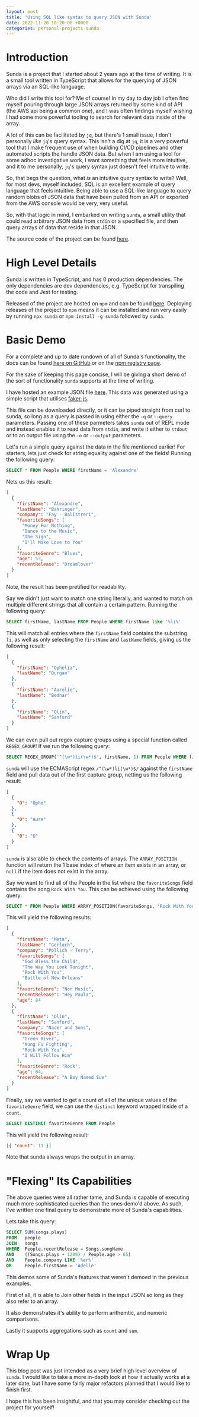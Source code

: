 ```yaml
---
layout: post
title: 'Using SQL like syntax to query JSON with Sunda'
date: 2022-11-20 18:20:00 +0000
categories: personal-projects sunda
---
```


# Introduction

Sunda is a project that I started about 2 years ago at the time of writing. It is a small tool written in TypeScript that allows for the querying of JSON arrays via an SQL-like language.

Who did I write this tool for? Me of course! In my day to day job I often find myself pouring through large JSON arrays returned by some kind of API (the AWS api being a common one), and I was often findings myself wishing I had some more powerful tooling to search for relevant data inside of the array.

A lot of this can be facilitated by `jq`, but there's 1 small issue, I don't personally _like_ `jq`'s query syntax. This isn't a dig at `jq`, it is a very powerful tool that I make frequent use of when building CI/CD pipelines and other automated scripts the handle JSON data. But when I am using a tool for some adhoc investigative work, I want something that feels more intuitive, and it to me personally, `jq`'s query syntax just doesn't feel intuitive to write.

So, that begs the question, what _is_ an intuitive query syntax to write? Well, for most devs, myself included, SQL is an excellent example of query language that feels intuitive. Being able to use a SQL-like language to query random blobs of JSON data that have been pulled from an API or exported from the AWS console would be very, very useful.

So, with that logic in mind, I embarked on writing `sunda`, a small utility that could read arbitrary JSON data from `stdin` or a specified file, and then query arrays of data that reside in that JSON.

The source code of the project can be found [here](https://github.com/GeekFiftyFive/Sunda).

# High Level Details

Sunda is written in TypeScript, and has 0 production dependencies. The only dependencies are dev dependencies, e.g. TypeScript for transpiling the code and Jest for testing.

Released of the project are hosted on `npm` and can be found [here](https://www.npmjs.com/package/sunda). Deploying releases of the project to `npm` means it can be installed and ran very easily by running `npx sunda` or `npm install -g sunda` followed by `sunda`.

# Basic Demo

For a complete and up to date rundown of all of Sunda's functionality, the docs can be found [here on GitHub](https://github.com/GeekFiftyFive/Sunda/blob/main/README.md) or on the [npm registry page](https://www.npmjs.com/package/sunda).

For the sake of keeping this page concise, I will be giving a short demo of the sort of functionality `sunda` supports at the time of writing.

I have hosted an example JSON file <a href="{{ site.url }}/assets/sunda-demo.json" target="_blank">here</a>. This data was generated using a simple script that utilises [faker-js](https://www.npmjs.com/package/@faker-js/faker).

This file can be downloaded directly, or it can be piped straight from curl to sunda, so long as a query is passed in using either the `-q` or `--query` parameters. Passing one of these parmeters takes `sunda` out of REPL mode and instead enables it to read data from `stdin`, and write it either to `stdout` or to an output file using the `-o` or `--output` parameters.

Let's run a simple query against the data in the file mentioned earlier! For starters, lets just check for string equality against one of the fields! Running the following query:

```sql
SELECT * FROM People WHERE firstName = 'Alexandre'
```

Nets us this result:

```json
[
  {
    "firstName": "Alexandre",
    "lastName": "Bahringer",
    "company": "Fay - Balistreri",
    "favoriteSongs": [
      "Money For Nothing",
      "Dance to the Music",
      "The Sign",
      "I'll Make Love to You"
    ],
    "favoriteGenre": "Blues",
    "age": 53,
    "recentRelease": "Dreamlover"
  }
]
```

Note, the result has been pretified for readability.

Say we didn't just want to match one string literally, and wanted to match on multiple different strings that all contain a certain pattern. Running the following query:

```sql
SELECT firstName, lastName FROM People WHERE firstName like '%li%'
```

This will match all entries where the `firstName` field contains the substring `li`, as well as only selecting the `firstName` and `lastName` fields, giving us the following result:

```json
[
  {
    "firstName": "Ophelia",
    "lastName": "Durgan"
  },
  {
    "firstName": "Aurelie",
    "lastName": "Bednar"
  },
  {
    "firstName": "Olin",
    "lastName": "Sanford"
  }
]
```

We can even pull out regex capture groups using a special function called `REGEX_GROUP`! If we run the following query:

```sql
SELECT REGEX_GROUP('^(\w*)li(\w*)$', firstName, 1) FROM People WHERE firstName like '%li%'
```

`sunda` will use the ECMAScript regex `/^(\w*)li(\w*)$/` against the `firstName` field and pull data out of the first capture group, netting us the following result:

```json
[
  {
    "0": "Ophe"
  },
  {
    "0": "Aure"
  },
  {
    "0": "O"
  }
]
```

`sunda` is also able to check the contents of arrays. The `ARRAY_POSITION` function will return the 1 base index of where an item exists in an array, or `null` if the item does not exist in the array.

Say we want to find all of the People in the list where the `favoriteSongs` field contains the song `Rock With You`. This can be achieved using the following query:

```sql
SELECT * FROM People WHERE ARRAY_POSITION(favoriteSongs, 'Rock With You') > 0
```

This will yield the following results:

```json
[
  {
    "firstName": "Meta",
    "lastName": "Gerlach",
    "company": "Pollich - Terry",
    "favoriteSongs": [
      "God Bless the Child",
      "The Way You Look Tonight",
      "Rock With You",
      "Battle of New Orleans"
    ],
    "favoriteGenre": "Non Music",
    "recentRelease": "Hey Paula",
    "age": 84
  },
  {
    "firstName": "Olin",
    "lastName": "Sanford",
    "company": "Nader and Sons",
    "favoriteSongs": [
      "Green River",
      "Kung Fu Fighting",
      "Rock With You",
      "I Will Follow Him"
    ],
    "favoriteGenre": "Rock",
    "age": 64,
    "recentRelease": "A Boy Named Sue"
  }
]
```

Finally, say we wanted to get a count of all of the unique values of the `favoriteGenre` field, we can use the `distinct` keyword wrapped inside of a `count`.

```sql
SELECT DISTINCT favoriteGenre FROM People
```

This will yield the following result:

```json
[{ "count": 11 }]
```

Note that sunda always wraps the output in an array.

# "Flexing" Its Capabilities

The above queries were all rather tame, and Sunda is capable of executing much more sophisticated queries than the ones demo'd above. As such, I've written one final query to demonstrate more of Sunda's capabilities.

Lets take this query:

```sql
SELECT SUM(songs.plays)
FROM   people
JOIN   songs
WHERE  People.recentRelease = Songs.songName
AND    ((Songs.plays + 1200) / People.age > 65)
AND    People.company LIKE '%er%'
OR     People.firstName = 'Adelle'
```

This demos some of Sunda's features that weren't demoed in the previous examples.

First of all, it is able to Join other fields in the input JSON so long as they also refer to an array.

It also demonstrates it's ability to perform arithemtic, and numeric comparisons.

Lastly it supports aggregations such as `count` and `sum`.

# Wrap Up

This blog post was just intended as a very brief high level overview of `sunda`. I would like to take a more in-depth look at how it actually works at a later date, but I have some fairly major refactors planned that I would like to finish first.

I hope this has been insightful, and that you may consider checking out the project for yourself!
